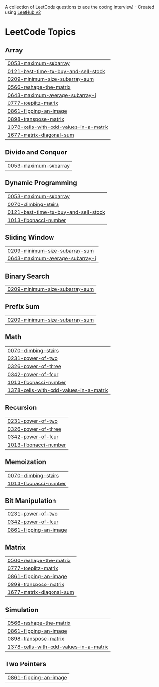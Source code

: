 A collection of LeetCode questions to ace the coding interview! - Created using [LeetHub v2](https://github.com/arunbhardwaj/LeetHub-2.0)
<!---LeetCode Topics Start-->
# LeetCode Topics
## Array
|  |
| ------- |
| [0053-maximum-subarray](https://github.com/kalariyakrish/leetcode/tree/master/0053-maximum-subarray) |
| [0121-best-time-to-buy-and-sell-stock](https://github.com/kalariyakrish/leetcode/tree/master/0121-best-time-to-buy-and-sell-stock) |
| [0209-minimum-size-subarray-sum](https://github.com/kalariyakrish/leetcode/tree/master/0209-minimum-size-subarray-sum) |
| [0566-reshape-the-matrix](https://github.com/kalariyakrish/leetcode/tree/master/0566-reshape-the-matrix) |
| [0643-maximum-average-subarray-i](https://github.com/kalariyakrish/leetcode/tree/master/0643-maximum-average-subarray-i) |
| [0777-toeplitz-matrix](https://github.com/kalariyakrish/leetcode/tree/master/0777-toeplitz-matrix) |
| [0861-flipping-an-image](https://github.com/kalariyakrish/leetcode/tree/master/0861-flipping-an-image) |
| [0898-transpose-matrix](https://github.com/kalariyakrish/leetcode/tree/master/0898-transpose-matrix) |
| [1378-cells-with-odd-values-in-a-matrix](https://github.com/kalariyakrish/leetcode/tree/master/1378-cells-with-odd-values-in-a-matrix) |
| [1677-matrix-diagonal-sum](https://github.com/kalariyakrish/leetcode/tree/master/1677-matrix-diagonal-sum) |
## Divide and Conquer
|  |
| ------- |
| [0053-maximum-subarray](https://github.com/kalariyakrish/leetcode/tree/master/0053-maximum-subarray) |
## Dynamic Programming
|  |
| ------- |
| [0053-maximum-subarray](https://github.com/kalariyakrish/leetcode/tree/master/0053-maximum-subarray) |
| [0070-climbing-stairs](https://github.com/kalariyakrish/leetcode/tree/master/0070-climbing-stairs) |
| [0121-best-time-to-buy-and-sell-stock](https://github.com/kalariyakrish/leetcode/tree/master/0121-best-time-to-buy-and-sell-stock) |
| [1013-fibonacci-number](https://github.com/kalariyakrish/leetcode/tree/master/1013-fibonacci-number) |
## Sliding Window
|  |
| ------- |
| [0209-minimum-size-subarray-sum](https://github.com/kalariyakrish/leetcode/tree/master/0209-minimum-size-subarray-sum) |
| [0643-maximum-average-subarray-i](https://github.com/kalariyakrish/leetcode/tree/master/0643-maximum-average-subarray-i) |
## Binary Search
|  |
| ------- |
| [0209-minimum-size-subarray-sum](https://github.com/kalariyakrish/leetcode/tree/master/0209-minimum-size-subarray-sum) |
## Prefix Sum
|  |
| ------- |
| [0209-minimum-size-subarray-sum](https://github.com/kalariyakrish/leetcode/tree/master/0209-minimum-size-subarray-sum) |
## Math
|  |
| ------- |
| [0070-climbing-stairs](https://github.com/kalariyakrish/leetcode/tree/master/0070-climbing-stairs) |
| [0231-power-of-two](https://github.com/kalariyakrish/leetcode/tree/master/0231-power-of-two) |
| [0326-power-of-three](https://github.com/kalariyakrish/leetcode/tree/master/0326-power-of-three) |
| [0342-power-of-four](https://github.com/kalariyakrish/leetcode/tree/master/0342-power-of-four) |
| [1013-fibonacci-number](https://github.com/kalariyakrish/leetcode/tree/master/1013-fibonacci-number) |
| [1378-cells-with-odd-values-in-a-matrix](https://github.com/kalariyakrish/leetcode/tree/master/1378-cells-with-odd-values-in-a-matrix) |
## Recursion
|  |
| ------- |
| [0231-power-of-two](https://github.com/kalariyakrish/leetcode/tree/master/0231-power-of-two) |
| [0326-power-of-three](https://github.com/kalariyakrish/leetcode/tree/master/0326-power-of-three) |
| [0342-power-of-four](https://github.com/kalariyakrish/leetcode/tree/master/0342-power-of-four) |
| [1013-fibonacci-number](https://github.com/kalariyakrish/leetcode/tree/master/1013-fibonacci-number) |
## Memoization
|  |
| ------- |
| [0070-climbing-stairs](https://github.com/kalariyakrish/leetcode/tree/master/0070-climbing-stairs) |
| [1013-fibonacci-number](https://github.com/kalariyakrish/leetcode/tree/master/1013-fibonacci-number) |
## Bit Manipulation
|  |
| ------- |
| [0231-power-of-two](https://github.com/kalariyakrish/leetcode/tree/master/0231-power-of-two) |
| [0342-power-of-four](https://github.com/kalariyakrish/leetcode/tree/master/0342-power-of-four) |
| [0861-flipping-an-image](https://github.com/kalariyakrish/leetcode/tree/master/0861-flipping-an-image) |
## Matrix
|  |
| ------- |
| [0566-reshape-the-matrix](https://github.com/kalariyakrish/leetcode/tree/master/0566-reshape-the-matrix) |
| [0777-toeplitz-matrix](https://github.com/kalariyakrish/leetcode/tree/master/0777-toeplitz-matrix) |
| [0861-flipping-an-image](https://github.com/kalariyakrish/leetcode/tree/master/0861-flipping-an-image) |
| [0898-transpose-matrix](https://github.com/kalariyakrish/leetcode/tree/master/0898-transpose-matrix) |
| [1677-matrix-diagonal-sum](https://github.com/kalariyakrish/leetcode/tree/master/1677-matrix-diagonal-sum) |
## Simulation
|  |
| ------- |
| [0566-reshape-the-matrix](https://github.com/kalariyakrish/leetcode/tree/master/0566-reshape-the-matrix) |
| [0861-flipping-an-image](https://github.com/kalariyakrish/leetcode/tree/master/0861-flipping-an-image) |
| [0898-transpose-matrix](https://github.com/kalariyakrish/leetcode/tree/master/0898-transpose-matrix) |
| [1378-cells-with-odd-values-in-a-matrix](https://github.com/kalariyakrish/leetcode/tree/master/1378-cells-with-odd-values-in-a-matrix) |
## Two Pointers
|  |
| ------- |
| [0861-flipping-an-image](https://github.com/kalariyakrish/leetcode/tree/master/0861-flipping-an-image) |
<!---LeetCode Topics End-->